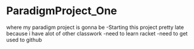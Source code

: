 # ParadigmProject_One
where my paradigm project is gonna be
-Starting this project pretty late because i have alot of other classwork
-need to learn racket
-need to get used to github

